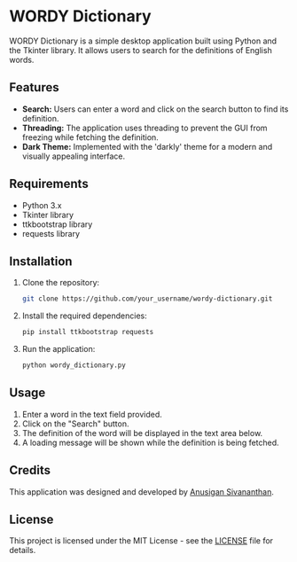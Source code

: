 # WORDY Dictionary

WORDY Dictionary is a simple desktop application built using Python and the Tkinter library. It allows users to search for the definitions of English words.

## Features

- **Search:** Users can enter a word and click on the search button to find its definition.
- **Threading:** The application uses threading to prevent the GUI from freezing while fetching the definition.
- **Dark Theme:** Implemented with the 'darkly' theme for a modern and visually appealing interface.

## Requirements

- Python 3.x
- Tkinter library
- ttkbootstrap library
- requests library

## Installation

1. Clone the repository:

    ```bash
    git clone https://github.com/your_username/wordy-dictionary.git
    ```

2. Install the required dependencies:

    ```bash
    pip install ttkbootstrap requests
    ```

3. Run the application:

    ```bash
    python wordy_dictionary.py
    ```

## Usage

1. Enter a word in the text field provided.
2. Click on the "Search" button.
3. The definition of the word will be displayed in the text area below.
4. A loading message will be shown while the definition is being fetched.

## Credits

This application was designed and developed by [Anusigan Sivananthan](https://github.com/your_username).

## License

This project is licensed under the MIT License - see the [LICENSE](LICENSE) file for details.

